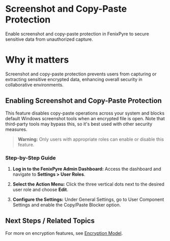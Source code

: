 # Screenshot and Copy-Paste Protection

Enable screenshot and copy-paste protection in FenixPyre to secure sensitive data from unauthorized capture.


# Why it matters

Screenshot and copy-paste protection prevents users from capturing or extracting sensitive encrypted data, enhancing overall security in collaborative environments.

## Enabling Screenshot and Copy-Paste Protection

This feature disables copy-paste operations across your system and blocks default Windows screenshot tools when an encrypted file is open. Note that third-party tools may bypass this, so it's best used with other security measures.

> **Warning:** Only users with appropriate roles can enable or disable this feature.

### Step-by-Step Guide

1. **Log in to the FenixPyre Admin Dashboard:** Access the dashboard and navigate to **Settings > User Roles**.
   <!-- IMG:     ./media/07-features/user-roles-settings.png | Alt: FenixPyre Admin Dashboard User Roles settings -->

2. **Select the Action Menu:** Click the three vertical dots next to the desired user role and choose **Edit**.
   <!-- IMG:     ./media/07-features/edit-user-role.png | Alt: Edit option in user roles -->

3. **Configure the Settings:** Under General Settings, go to User Component Settings and enable the Copy/Paste Blocker option.
   <!-- IMG:     ./media/07-features/enable-copy-paste-blocker.png | Alt: Copy/Paste Blocker toggle in settings -->

## Next Steps / Related Topics

For more on encryption features, see [Encryption Model](../02-core-concepts/encryption-model.md).